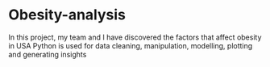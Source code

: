 # Obesity-analysis

In this project, my team and I have discovered the factors that affect obesity in USA
Python is used for data cleaning, manipulation, modelling, plotting and generating insights
